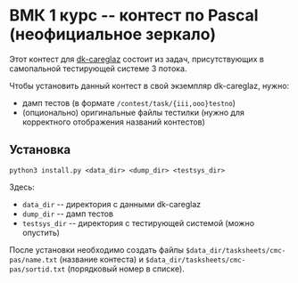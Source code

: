 # ВМК 1 курс -- контест по Pascal (неофициальное зеркало)

Этот контест для [dk-careglaz](https://github.com/sleirsgoevy/dk-careglaz) состоит из задач, присутствующих в самопальной тестирующей системе 3 потока.

Чтобы установить данный контест в свой экземпляр dk-careglaz, нужно:
* дамп тестов (в формате `/contest/task/{iii,ooo}testno`)
* (опционально) оригинальные файлы тестилки (нужно для корректного отображения названий контестов)

## Установка

`python3 install.py <data_dir> <dump_dir> <testsys_dir>`

Здесь:
* `data_dir` -- директория с данными dk-careglaz
* `dump_dir` -- дамп тестов
* `testsys_dir` -- директория с тестирующей системой (можно опустить)

После установки необходимо создать файлы `$data_dir/tasksheets/cmc-pas/name.txt` (название контеста) и `$data_dir/tasksheets/cmc-pas/sortid.txt` (порядковый номер в списке).

